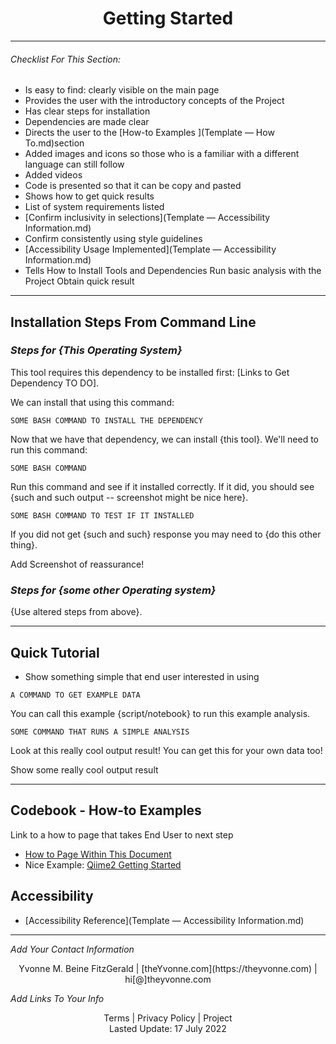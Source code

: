 <h1 align="center">Getting Started</h1>

---


###### _Checklist For This Section:_  

- Is easy to find: clearly visible on the main page
- Provides the user with the introductory concepts of the Project
- Has clear steps for installation 
- Dependencies are made clear
- Directs the user to the [How-to Examples ](Template — How To.md)section
- Added images and icons so those who is a familiar with a different language can still follow
- Added videos 
- Code is presented so that it can be copy and pasted
- Shows how to get quick results
- List of system requirements listed 
- [Confirm inclusivity in selections](Template — Accessibility Information.md)
- Confirm consistently using style guidelines
- [Accessibility Usage Implemented](Template — Accessibility Information.md)
- Tells How to
	  Install Tools and Dependencies
	  Run basic analysis with the Project
	  Obtain quick result



---

## Installation Steps From Command Line





### _Steps for {This Operating System}_

This tool requires this dependency to be installed first: [Links to Get Dependency TO DO].

We can install that using this command:

```
SOME BASH COMMAND TO INSTALL THE DEPENDENCY
```

Now that we have that dependency, we can install {this tool}.
We'll need to run this command:

```
SOME BASH COMMAND
```

Run this command and see if it installed correctly. If it did, you should see {such and such output -- screenshot might be nice here}.

```
SOME BASH COMMAND TO TEST IF IT INSTALLED
```

If you did not get {such and such} response you may need to {do this other thing}.

Add Screenshot of reassurance!







### _Steps for {some other Operating system}_

{Use altered steps from above}.


---


## Quick Tutorial
- Show something simple that end user interested in using

```
A COMMAND TO GET EXAMPLE DATA
```

You can call this example {script/notebook} to run this example analysis.

```
SOME COMMAND THAT RUNS A SIMPLE ANALYSIS
```

Look at this really cool output result! You can get this for your own data too!

Show some really cool output result


---


## Codebook - How-to Examples 
Link to a how to page that takes End User to next step
- [How to Page Within This Document](Template%20-%20How%20To.md)
- Nice Example: [Qiime2 Getting Started](https://docs.qiime2.org/2022.2/getting-started/)


## Accessibility 
- [Accessibility Reference](Template — Accessibility Information.md)


---
_Add Your Contact Information_
<center>Yvonne M. Beine FitzGerald | [theYvonne.com](https://theyvonne.com) | hi[@]theyvonne.com </center>  

_Add Links To Your Info_

<center>Terms | Privacy Policy | Project </center>

<center>Lasted Update: 17 July 2022 </center>



  
